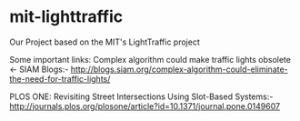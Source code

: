# mit-lighttraffic
Our Project based on the MIT's LightTraffic project

Some important links:
Complex algorithm could make traffic lights obsolete ← SIAM Blogs:-
http://blogs.siam.org/complex-algorithm-could-eliminate-the-need-for-traffic-lights/

PLOS ONE: Revisiting Street Intersections Using Slot-Based Systems:-
http://journals.plos.org/plosone/article?id=10.1371/journal.pone.0149607

